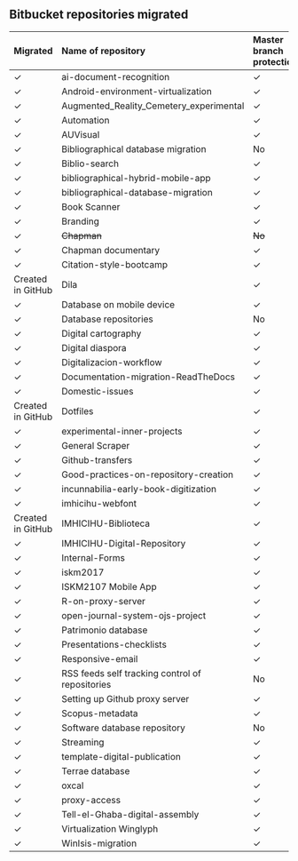 ## Bitbucket repositories migrated

| Migrated | Name of repository | Master branch protection | Deprecated | Archived |
|:--|:--|:-- |:-- |:-- |
| ✓ | ai-document-recognition | ✓ | No |No |
| ✓ | Android-environment-virtualization | ✓ | No |No |
| ✓ | Augmented_Reality_Cemetery_experimental | ✓ | No |No |
| ✓ | Automation | ✓ | No |No |
| ✓ | AUVisual | ✓ | No |No |
| ✓ | Bibliographical database migration | No | No | No |
| ✓ | Biblio-search | ✓ | No | No |
| ✓ | bibliographical-hybrid-mobile-app | ✓ | No | No |
| ✓ | bibliographical-database-migration | ✓ | ✓ | ✓ |
| ✓ | Book Scanner | ✓ | No | No |
| ✓ | Branding | ✓ | No | No |
| ✓ | ~~Chapman~~ | ~~No~~ | ~~No~~ | ~~No~~ |
| ✓ | Chapman documentary | ✓ | No | No |
| ✓ | Citation-style-bootcamp | ✓ | No | No |
| Created in GitHub | Dila | ✓ | No | No |
| ✓ | Database on mobile device | ✓ | ✓ | ✓ |
| ✓ | Database repositories | No | No |No |
| ✓ | Digital cartography | ✓ | No | ✓ |
| ✓ | Digital diaspora | ✓ | No | ✓ |
| ✓ | Digitalizacion-workflow | ✓ | No | No |
| ✓ | Documentation-migration-ReadTheDocs  | ✓ | ✓  |✓ |
| ✓ | Domestic-issues | ✓ | No | No |
| Created in GitHub | Dotfiles | ✓ | No | No |
| ✓ | experimental-inner-projects | ✓ | No | No |
| ✓ | General Scraper | ✓ | No | No |
| ✓ | Github-transfers | ✓ | ✓ | ✓ |
| ✓ | Good-practices-on-repository-creation | ✓ | No | No |
| ✓ | incunnabilia-early-book-digitization | ✓ | No |No |
| ✓ | imhicihu-webfont | ✓ | No |No |
| Created in GitHub | IMHICIHU-Biblioteca | ✓ | No |No |
| ✓ | IMHICIHU-Digital-Repository | ✓ | No |No |
| ✓ | Internal-Forms | ✓ | No |No |
| ✓ | iskm2017 | ✓ | ✓  |✓ | 
| ✓ | ISKM2107 Mobile App | ✓ | ✓ | ✓ |
| ✓ | R-on-proxy-server | ✓ | ✓ | ✓ |
| ✓ | open-journal-system-ojs-project | ✓ | No | No |
| ✓ | Patrimonio database | ✓ | ✓ | ✓ |
| ✓ | Presentations-checklists | ✓ | No | No |
| ✓ | Responsive-email | ✓ | No| No |
| ✓ | RSS feeds self tracking control of repositories | No | No| No |
| ✓ | Setting up Github proxy server | ✓ | ✓ | ✓ |
| ✓ | Scopus-metadata | ✓ | ✓ | ✓ |
| ✓ | Software database repository | No | No| No |
| ✓ | Streaming | ✓ | No |No |
| ✓ | template-digital-publication | ✓ | No |No |
| ✓ | Terrae database | ✓ | ✓ |✓ |
| ✓ | oxcal | ✓ | ✓ | ✓ |
| ✓ | proxy-access | ✓ | ✓ | ✓ |
| ✓ | Tell-el-Ghaba-digital-assembly | ✓ | No |No |
| ✓ | Virtualization Winglyph | ✓ | No |No |
| ✓ | WinIsis-migration | ✓ | ✓ | ✓ |







